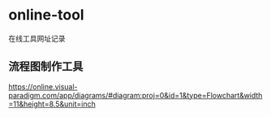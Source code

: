 # online-tool
在线工具网址记录

## 流程图制作工具
https://online.visual-paradigm.com/app/diagrams/#diagram:proj=0&id=1&type=Flowchart&width=11&height=8.5&unit=inch
